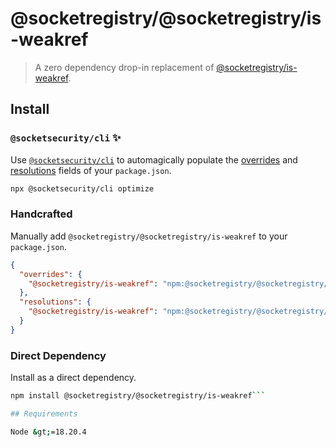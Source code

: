 # @socketregistry/@socketregistry/is-weakref

> A zero dependency drop-in replacement of
> [@socketregistry/is-weakref](https://www.npmjs.com/package/@socketregistry/is-weakref).

## Install

### `@socketsecurity/cli` :sparkles:

Use [`@socketsecurity/cli`](https://www.npmjs.com/package/@socketsecurity/cli)
to automagically populate the
[overrides](https://docs.npmjs.com/cli/v9/configuring-npm/package-json#overrides)
and [resolutions](https://yarnpkg.com/configuration/manifest#resolutions) fields
of your `package.json`.

```sh
npx @socketsecurity/cli optimize
```

### Handcrafted

Manually add `@socketregistry/@socketregistry/is-weakref` to your
`package.json`.

```json
{
  "overrides": {
    "@socketregistry/is-weakref": "npm:@socketregistry/@socketregistry/is-weakref@^1"
  },
  "resolutions": {
    "@socketregistry/is-weakref": "npm:@socketregistry/@socketregistry/is-weakref@^1"
  }
}
```

### Direct Dependency

Install as a direct dependency.

````sh
npm install @socketregistry/@socketregistry/is-weakref```

## Requirements

Node &gt;=18.20.4
````
